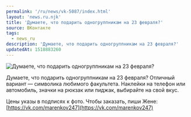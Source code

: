 ```yaml
---
permalink: '/ru/news/vk-5087/index.html'
layout: 'news.ru.njk'
title: 'Думаете, что подарить одногруппникам на 23 февраля?'
source: ВКонтакте
tags:
  - news_ru
description: 'Думаете, что подарить одногруппникам на 23 февраля?'
updatedAt: 1518883260
---
```

![Думаете, что подарить одногруппникам на 23 февраля?](https://sun9-11.userapi.com/impf/c841634/v841634877/6f895/rkXbrHJ02e8.jpg?size=604x604&quality=96&proxy=1&sign=a4874ab060220f1b34c2feba9c941f5c&c_uniq_tag=wioRoPCr8eoxXd_lK-Us5BHHCfnTxq1BkwC7waTtx34&type=album)

Думаете, что подарить одногруппникам на 23 февраля? Отличный вариант — символика любимого факультета. Наклейки на телефон или автомобиль, значки на рюкзак или пиджак, выбирайте на свой вкус.

Цены указы в подписях к фото. Чтобы заказать, пиши Жене: [https://vk.com/marenkov247](https://vk.com/marenkov247)
